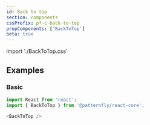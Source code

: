 ```yaml
---
id: Back to top
section: components
cssPrefix: pf-c-back-to-top
propComponents: ['BackToTop']
beta: true
---
```


import './BackToTop.css'

## Examples

### Basic

```js
import React from 'react';
import { BackToTop } from '@patternfly/react-core';

<BackToTop />
```